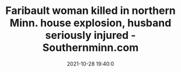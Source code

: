 ---
"title": "Faribault woman killed in northern Minn. house explosion, husband seriously injured - Southernminn.com"
"date": "2021-10-28 19:40:0"
"feed_name": "GOOGLENEWSINDUSTRIAL"
"feed_website": "https://news.google.com/search?q=industrial%2Bincident&hl=en-US&gl=US&ceid=US:en"
"feed_rss": "https://news.google.com/rss/search?q=industrial%2Bincident&hl=en-US&gl=US&ceid=US:en"
"link": "https://www.southernminn.com/faribault_daily_news/news/article_79c59ee3-8e2a-57b6-89a3-4f08f54e19a6.html"
"source": "{'href': 'https://www.southernminn.com', 'title': 'Southernminn.com'}"
"file": "_posts/2021-1-1-cd2963584b8a9cab03aae06d7965ee7a373b022f.md"
"accident": "1"
"drilling": "1"
"dead": "1"
"injured": "0"
"arrested": "0"
"place": "minnesota"
"where": "unknown site"
"causes": "explosion"
"place_uri": "http://en.wikipedia.org/wiki/Minnesota"
---